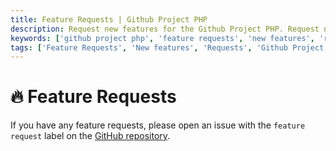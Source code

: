 ```yaml
---
title: Feature Requests | Github Project PHP
description: Request new features for the Github Project PHP. Request new features for the Github Project PHP. Get the list of all feature requests available in the Github Project PHP.
keywords: ['github project php', 'feature requests', 'new features', 'request new features', 'feature requests for Github Project PHP']
tags: ['Feature Requests', 'New features', 'Requests', 'Github Project PHP Feature', 'Support']
---
```


<head>
  <meta name="robots" content="index,follow" />
  <meta name="author" content="CSlant" />
</head>

# 🔥 Feature Requests

If you have any feature requests, please open an issue with the `feature request` label on
the [GitHub repository](https://github.com/cslant/github-project-php/issues/new?assignees=&labels=&projects=&template=feature_request.md&title=).
